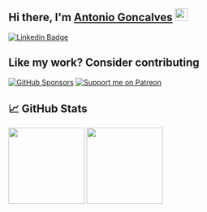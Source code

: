 ## Hi there, I'm <a href="https://github.com/DEADSEC-SECURITY" target="_blank">Antonio Goncalves</a> <img src="https://media.giphy.com/media/hvRJCLFzcasrR4ia7z/giphy.gif" width="25px" height="25px">

[![Linkedin Badge](https://img.shields.io/badge/-LinkedIn-0e76a8?style=for-the-badge&logo=Linkedin&logoColor=white)](https://www.linkedin.com/in/antonio-manuel-goncalves-983926142/)
<!--[![Website Badge](https://img.shields.io/badge/Website-3b5998?style=flat-square&logo=google-chrome&logoColor=white)]()
[![Twitter Badge](https://img.shields.io/badge/-Twitter-00acee?style=flat-square&logo=Twitter&logoColor=white)]()
[![Instagram Badge](https://img.shields.io/badge/-Instagram-e4405f?style=flat-square&logo=Instagram&logoColor=white)]()
[![Medium Badge](https://img.shields.io/badge/medium-%2312100E.svg?&style=for-square&logo=medium&logoColor=white)]()
[![Telegram Badge](https://img.shields.io/badge/-Telegram-0088cc?style=flat-square&logo=Telegram&logoColor=white)]()
-->

## Like my work? Consider contributing
[![GitHub Sponsors](https://img.shields.io/github/sponsors/DEADSEC-SECURITY?style=for-the-badge&logo=github&label=Github%20Sponsors&color=black&link=https%3A%2F%2Fgithub.com%2Fsponsors%2FDEADSEC-SECURITY)](https://github.com/sponsors/DEADSEC-SECURITY)
[![Support me on Patreon](https://img.shields.io/endpoint.svg?url=https%3A%2F%2Fshieldsio-patreon.vercel.app%2Fapi%3Fusername%3Ddeadsec%26type%3Dpatrons&style=for-the-badge)](https://patreon.com/deadsec)

## 📈 GitHub Stats

<p>
  <img height="150em" src="https://github-readme-stats.vercel.app/api?username=DEADSEC-SECURITY&show_icons=true&hide_border=true&&count_private=true&include_all_commits=true"/>
  <img height="150em" src="https://github-readme-stats.vercel.app/api/top-langs/?username=DEADSEC-SECURITY&exclude_repo=KNN-Image-Classification&show_icons=true&hide_border=true&layout=compact&langs_count=8"/>
</p>
